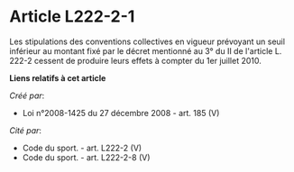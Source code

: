 # Article L222-2-1

Les stipulations des conventions collectives en vigueur prévoyant un seuil inférieur au montant fixé par le décret mentionné
au 3° du II de l'article L. 222-2 cessent de produire leurs effets à compter du 1er juillet 2010.

**Liens relatifs à cet article**

_Créé par_:

  - Loi n°2008-1425 du 27 décembre 2008 - art. 185 (V)

_Cité par_:

  - Code du sport. - art. L222-2 (V)
  - Code du sport. - art. L222-2-8 (V)
